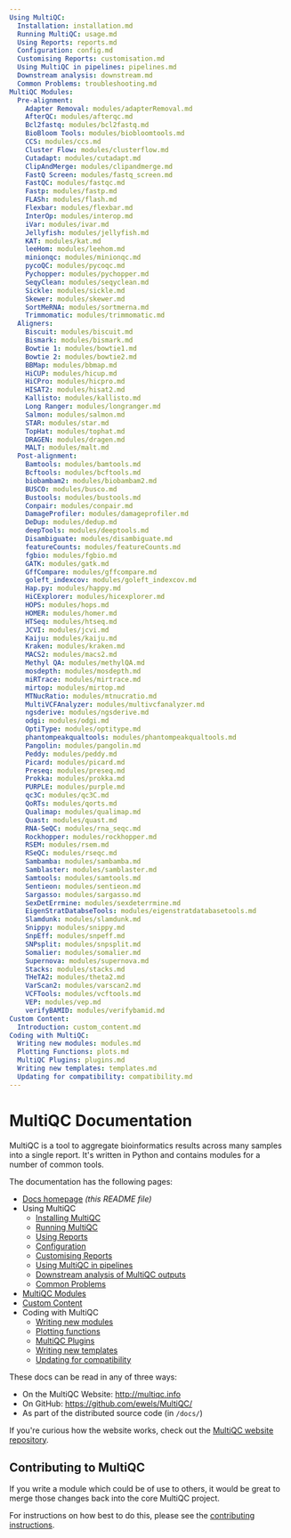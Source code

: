 ```yaml
---
Using MultiQC:
  Installation: installation.md
  Running MultiQC: usage.md
  Using Reports: reports.md
  Configuration: config.md
  Customising Reports: customisation.md
  Using MultiQC in pipelines: pipelines.md
  Downstream analysis: downstream.md
  Common Problems: troubleshooting.md
MultiQC Modules:
  Pre-alignment:
    Adapter Removal: modules/adapterRemoval.md
    AfterQC: modules/afterqc.md
    Bcl2fastq: modules/bcl2fastq.md
    BioBloom Tools: modules/biobloomtools.md
    CCS: modules/ccs.md
    Cluster Flow: modules/clusterflow.md
    Cutadapt: modules/cutadapt.md
    ClipAndMerge: modules/clipandmerge.md
    FastQ Screen: modules/fastq_screen.md
    FastQC: modules/fastqc.md
    Fastp: modules/fastp.md
    FLASh: modules/flash.md
    Flexbar: modules/flexbar.md
    InterOp: modules/interop.md
    iVar: modules/ivar.md
    Jellyfish: modules/jellyfish.md
    KAT: modules/kat.md
    leeHom: modules/leehom.md
    minionqc: modules/minionqc.md
    pycoQC: modules/pycoqc.md
    Pychopper: modules/pychopper.md
    SeqyClean: modules/seqyclean.md
    Sickle: modules/sickle.md
    Skewer: modules/skewer.md
    SortMeRNA: modules/sortmerna.md
    Trimmomatic: modules/trimmomatic.md
  Aligners:
    Biscuit: modules/biscuit.md
    Bismark: modules/bismark.md
    Bowtie 1: modules/bowtie1.md
    Bowtie 2: modules/bowtie2.md
    BBMap: modules/bbmap.md
    HiCUP: modules/hicup.md
    HiCPro: modules/hicpro.md
    HISAT2: modules/hisat2.md
    Kallisto: modules/kallisto.md
    Long Ranger: modules/longranger.md
    Salmon: modules/salmon.md
    STAR: modules/star.md
    TopHat: modules/tophat.md
    DRAGEN: modules/dragen.md
    MALT: modules/malt.md
  Post-alignment:
    Bamtools: modules/bamtools.md
    Bcftools: modules/bcftools.md
    biobambam2: modules/biobambam2.md
    BUSCO: modules/busco.md
    Bustools: modules/bustools.md
    Conpair: modules/conpair.md
    DamageProfiler: modules/damageprofiler.md
    DeDup: modules/dedup.md
    deepTools: modules/deeptools.md
    Disambiguate: modules/disambiguate.md
    featureCounts: modules/featureCounts.md
    fgbio: modules/fgbio.md
    GATK: modules/gatk.md
    GffCompare: modules/gffcompare.md
    goleft_indexcov: modules/goleft_indexcov.md
    Hap.py: modules/happy.md
    HiCExplorer: modules/hicexplorer.md
    HOPS: modules/hops.md
    HOMER: modules/homer.md
    HTSeq: modules/htseq.md
    JCVI: modules/jcvi.md
    Kaiju: modules/kaiju.md
    Kraken: modules/kraken.md
    MACS2: modules/macs2.md
    Methyl QA: modules/methylQA.md
    mosdepth: modules/mosdepth.md
    miRTrace: modules/mirtrace.md
    mirtop: modules/mirtop.md
    MTNucRatio: modules/mtnucratio.md
    MultiVCFAnalyzer: modules/multivcfanalyzer.md
    ngsderive: modules/ngsderive.md
    odgi: modules/odgi.md
    OptiType: modules/optitype.md
    phantompeakqualtools: modules/phantompeakqualtools.md
    Pangolin: modules/pangolin.md
    Peddy: modules/peddy.md
    Picard: modules/picard.md
    Preseq: modules/preseq.md
    Prokka: modules/prokka.md
    PURPLE: modules/purple.md
    qc3C: modules/qc3C.md
    QoRTs: modules/qorts.md
    Qualimap: modules/qualimap.md
    Quast: modules/quast.md
    RNA-SeQC: modules/rna_seqc.md
    Rockhopper: modules/rockhopper.md
    RSEM: modules/rsem.md
    RSeQC: modules/rseqc.md
    Sambamba: modules/sambamba.md
    Samblaster: modules/samblaster.md
    Samtools: modules/samtools.md
    Sentieon: modules/sentieon.md
    Sargasso: modules/sargasso.md
    SexDetErrmine: modules/sexdeterrmine.md
    EigenStratDatabseTools: modules/eigenstratdatabasetools.md
    Slamdunk: modules/slamdunk.md
    Snippy: modules/snippy.md
    SnpEff: modules/snpeff.md
    SNPsplit: modules/snpsplit.md
    Somalier: modules/somalier.md
    Supernova: modules/supernova.md
    Stacks: modules/stacks.md
    THeTA2: modules/theta2.md
    VarScan2: modules/varscan2.md
    VCFTools: modules/vcftools.md
    VEP: modules/vep.md
    verifyBAMID: modules/verifybamid.md
Custom Content:
  Introduction: custom_content.md
Coding with MultiQC:
  Writing new modules: modules.md
  Plotting Functions: plots.md
  MultiQC Plugins: plugins.md
  Writing new templates: templates.md
  Updating for compatibility: compatibility.md
---
```


# MultiQC Documentation

MultiQC is a tool to aggregate bioinformatics results across many samples
into a single report. It's written in Python and contains modules for a number
of common tools.

The documentation has the following pages:

- [Docs homepage](README.md) _(this README file)_
- Using MultiQC
  - [Installing MultiQC](installation.md)
  - [Running MultiQC](usage.md)
  - [Using Reports](reports.md)
  - [Configuration](config.md)
  - [Customising Reports](customisation.md)
  - [Using MultiQC in pipelines](pipelines.md)
  - [Downstream analysis of MultiQC outputs](downstream.md)
  - [Common Problems](troubleshooting.md)
- [MultiQC Modules](modules/)
- [Custom Content](custom_content.md)
- Coding with MultiQC
  - [Writing new modules](modules.md)
  - [Plotting functions](plots.md)
  - [MultiQC Plugins](plugins.md)
  - [Writing new templates](templates.md)
  - [Updating for compatibility](compatibility.md)

These docs can be read in any of three ways:

- On the MultiQC Website: <http://multiqc.info>
- On GitHub: <https://github.com/ewels/MultiQC/>
- As part of the distributed source code (in `/docs/`)

If you're curious how the website works, check out the
[MultiQC website repository](https://github.com/ewels/MultiQC_website).

## Contributing to MultiQC

If you write a module which could be of use to others, it would be great to
merge those changes back into the core MultiQC project.

For instructions on how best to do this, please see the
[contributing instructions](https://github.com/ewels/MultiQC/blob/master/.github/CONTRIBUTING.md).
